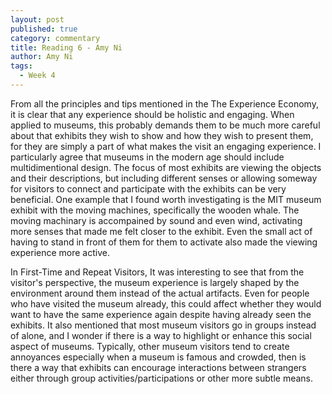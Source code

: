 ```yaml
---
layout: post
published: true
category: commentary
title: Reading 6 - Amy Ni
author: Amy Ni
tags:
  - Week 4
---
```

From all the principles and tips mentioned in the The Experience Economy, it is clear that any experience should be holistic and engaging. When applied to museums, this probably demands them to be much more careful about that exhibits they wish to show and how they wish to present them, for they are simply a part of what makes the visit an engaging experience. I particularly agree that museums in the modern age should include multidimentional design. The focus of most exhibits are viewing the objects and their descriptions, but including different senses or allowing someway for visitors to connect and participate with the exhibits can be very beneficial. One example that I found worth investigating is the MIT museum exhibit with the moving machines, specifically the wooden whale. The moving machinary is accompained by sound and even wind, activating more senses that made me felt closer to the exhibit. Even the small act of having to stand in front of them for them to activate also made the viewing experience more active. 

In First-Time and Repeat Visitors, It was interesting to see that from the visitor's perspective, the museum experience is largely shaped by the environment around them instead of the actual artifacts. Even for people who have visited the museum already, this could affect whether they would want to have the same experience again despite having already seen the exhibits. It also mentioned that most museum visitors go in groups instead of alone, and I wonder if there is a way to highlight or enhance this social aspect of museums. Typically, other museum visitors tend to create annoyances especially when a museum is famous and crowded, then is there a way that exhibits can encourage interactions between strangers either through group activities/participations or other more subtle means.
